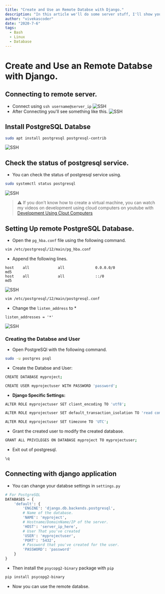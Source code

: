 ```yaml
---
title: "Create and Use an Remote Databse with Django."
description: "In this article we'll do some server stuff, I'll show you how you create a remote postgresql instance on a virtual machine and connect with your django project."
author: "vivekascoder"
date: "2020-7-6"
tags:
  - Bash
  - Linux
  - Database
---
```


# Create and Use an Remote Databse with Django.

## Connecting to remote server.

- Connect using `ssh username@server_ip`
  ![SSH](assets/remote-db/1.png)
- After Connecting you'll see something like this.
  ![SSH](assets/remote-db/2.png)

## Install PostgreSQL Databse

```bash
sudo apt install postgresql postgresql-contrib
```

![SSH](assets/remote-db/3.png)

## Check the status of postgresql service.

- You can check the status of postgresql service using.

```bash
sudo systemctl status postgresql
```

![SSH](assets/remote-db/4.png)

> ⚠️ If you don't know how to create a virtual machine, you
> can watch my videos on development using cloud computers on
> youtube with [Development Using Clout Computers](https://www.youtube.com/watch?v=mVZfD1PPdM0&list=PLNbhERfMxgvFVUfwNZfV_ss8jB7-7Kc9c)

## Setting Up remote PostgreSQL Database.

- Open the `pg_hba.conf` file using the following command.

```bash
vim /etc/postgresql/12/main/pg_hba.conf
```

- Append the following lines.

```
host    all             all              0.0.0.0/0                       md5
host    all             all              ::/0                            md5
```

![SSH](assets/remote-db/5.png)

```bash
vim /etc/postgresql/12/main/postgresql.conf
```

- Change the `listen_address` to \*

```
listen_addresses = '*'
```

![SSH](assets/remote-db/6.png)

### Creating the Databse and User

- Open PostgreSQl with the following command.

```bash
sudo -u postgres psql
```

- Create the Databse and User:

```bash
CREATE DATABASE myproject;
```

```bash
CREATE USER myprojectuser WITH PASSWORD 'password';
```

- **Django Specific Settings:**

```bash
ALTER ROLE myprojectuser SET client_encoding TO 'utf8';
```

```bash
ALTER ROLE myprojectuser SET default_transaction_isolation TO 'read committed';
```

```bash
ALTER ROLE myprojectuser SET timezone TO 'UTC';
```

- Grant the created user to modify the created database.

```bash
GRANT ALL PRIVILEGES ON DATABASE myproject TO myprojectuser;
```

- Exit out of postgresql.

```bash
\q
```

## Connecting with django application

- You can change your databse settings in `settings.py`

```python
# For PostgreSQL
DATABASES = {
    'default': {
        'ENGINE': 'django.db.backends.postgresql',
        # Name of the database.
        'NAME': 'myproject',
        # Hostname/DomainName/IP of the server.
        'HOST': 'server_ip_here',
        # User That you've created
        'USER': 'myprojectuser',
        'PORT': '5432',
        # Password that you've created for the user.
        'PASSWORD': 'password'
    }
}
```

- Then install the `psycopg2-binary` package with `pip`

```bash
pip install psycopg2-binary
```

- Now you can use the remote databse.
